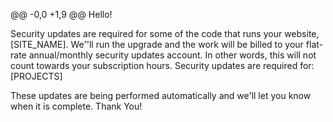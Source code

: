 @@ -0,0 +1,9 @@
Hello!

Security updates are required for some of the code that runs your website, [SITE_NAME].
We''ll run the upgrade and the work will be billed to your flat-rate annual/monthly security updates account.
In other words, this will not count towards your subscription hours.
Security updates are required for: [PROJECTS]

These updates are being performed automatically and we'll let you know when it is complete.
Thank You!
